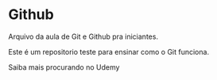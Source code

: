 # Github

Arquivo da aula de Git e Github pra iniciantes.

Este é um repositorio teste para ensinar como o Git funciona.

Saiba mais procurando no Udemy
